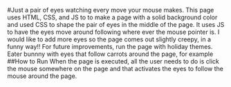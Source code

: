 #Just a pair of eyes watching every move your mouse makes.
This page uses HTML, CSS, and JS to to make a page with a solid background color and used CSS to shape the pair of eyes in the middle of the page. It uses JS to have the eyes move around following where ever the mouse pointer is. I would like to add more eyes so the page comes out slightly creepy, in a funny way!! For future improvements, run the page with holiday themes. Eater bunnny with eyes that follow carrots around the page, for example
##How to Run
When the page is executed, all the user needs to do is click the mouse somewhere on the page and that activates the eyes to follow the mouse around the page.

